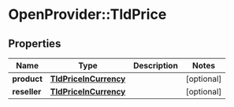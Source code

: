 # OpenProvider::TldPrice

## Properties
Name | Type | Description | Notes
------------ | ------------- | ------------- | -------------
**product** | [**TldPriceInCurrency**](TldPriceInCurrency.md) |  | [optional] 
**reseller** | [**TldPriceInCurrency**](TldPriceInCurrency.md) |  | [optional] 

